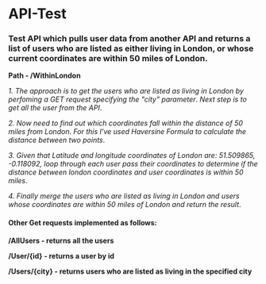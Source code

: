 # API-Test

### Test API which pulls user data from another API and returns a list of users who are listed as either living in London, or whose current coordinates are within 50 miles of London.

**Path - /WithinLondon**

*1. The approach is to get the users who are listed as living in London by perfoming a GET request specifying the "city" parameter*.
*Next step is to get all the user from the API*.

*2. Now need to find out which coordinates fall within the distance of 50 miles from London. For this I've used Haversine Formula to calculate the distance between two points*. 

*3. Given that Latitude and longitude coordinates of London are: 51.509865, -0.118092, loop through each user pass their coordinates to determine if the distance between london coordinates and user coordinates is within 50 miles*.

*4. Finally merge the users who are listed as living in London and users whose coordinates are within 50 miles of London and return the result*.

#### Other Get requests implemented as follows:

  **/AllUsers - returns all the users**
  
  **/User/{id} - returns a user by id**
  
  **/Users/{city} - returns users who are listed as living in the specified city**
